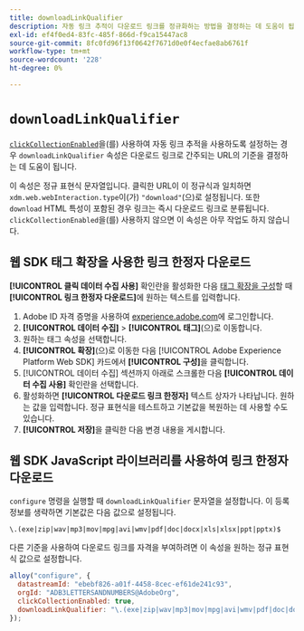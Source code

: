 ```yaml
---
title: downloadLinkQualifier
description: 자동 링크 추적이 다운로드 링크를 정규화하는 방법을 결정하는 데 도움이 됩니다.
exl-id: ef4f0ed4-83fc-485f-866d-f9ca15447ac8
source-git-commit: 8fc0fd96f13f0642f7671d0e0f4ecfae8ab6761f
workflow-type: tm+mt
source-wordcount: '228'
ht-degree: 0%

---
```


# `downloadLinkQualifier`

[`clickCollectionEnabled`](clickcollectionenabled.md)을(를) 사용하여 자동 링크 추적을 사용하도록 설정하는 경우 `downloadLinkQualifier` 속성은 다운로드 링크로 간주되는 URL의 기준을 결정하는 데 도움이 됩니다.

이 속성은 정규 표현식 문자열입니다. 클릭한 URL이 이 정규식과 일치하면 `xdm.web.webInteraction.type`이(가) `"download"`(으)로 설정됩니다. 또한 `download` HTML 특성이 포함된 경우 링크는 즉시 다운로드 링크로 분류됩니다. `clickCollectionEnabled`을(를) 사용하지 않으면 이 속성은 아무 작업도 하지 않습니다.

## 웹 SDK 태그 확장을 사용한 링크 한정자 다운로드

**[!UICONTROL 클릭 데이터 수집 사용]** 확인란을 활성화한 다음 [태그 확장을 구성](/help/tags/extensions/client/web-sdk/web-sdk-extension-configuration.md)할 때 **[!UICONTROL 링크 한정자 다운로드]**&#x200B;에 원하는 텍스트를 입력합니다.

1. Adobe ID 자격 증명을 사용하여 [experience.adobe.com](https://experience.adobe.com)에 로그인합니다.
1. **[!UICONTROL 데이터 수집]** > **[!UICONTROL 태그]**(으)로 이동합니다.
1. 원하는 태그 속성을 선택합니다.
1. **[!UICONTROL 확장]**(으)로 이동한 다음 [!UICONTROL Adobe Experience Platform Web SDK] 카드에서 **[!UICONTROL 구성]**&#x200B;을 클릭합니다.
1. [!UICONTROL 데이터 수집] 섹션까지 아래로 스크롤한 다음 **[!UICONTROL 데이터 수집 사용]** 확인란을 선택합니다.
1. 활성화하면 **[!UICONTROL 다운로드 링크 한정자]** 텍스트 상자가 나타납니다. 원하는 값을 입력합니다. 정규 표현식을 테스트하고 기본값을 복원하는 데 사용할 수도 있습니다.
1. **[!UICONTROL 저장]**&#x200B;을 클릭한 다음 변경 내용을 게시합니다.

## 웹 SDK JavaScript 라이브러리를 사용하여 링크 한정자 다운로드

`configure` 명령을 실행할 때 `downloadLinkQualifier` 문자열을 설정합니다. 이 등록 정보를 생략하면 기본값은 다음 값으로 설정됩니다.

`\.(exe|zip|wav|mp3|mov|mpg|avi|wmv|pdf|doc|docx|xls|xlsx|ppt|pptx)$`

다른 기준을 사용하여 다운로드 링크를 자격을 부여하려면 이 속성을 원하는 정규 표현식 값으로 설정합니다.

```js
alloy("configure", {
  datastreamId: "ebebf826-a01f-4458-8cec-ef61de241c93",
  orgId: "ADB3LETTERSANDNUMBERS@AdobeOrg",
  clickCollectionEnabled: true,
  downloadLinkQualifier: "\.(exe|zip|wav|mp3|mov|mpg|avi|wmv|pdf|doc|docx|xls|xlsx|ppt|pptx)$"
});
```
